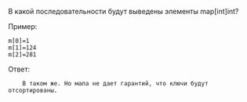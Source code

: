 В какой последовательности будут выведены элементы map[int]int?

Пример:
```
m[0]=1
m[1]=124
m[2]=281
```

Ответ:

```
    В таком же. Но мапа не дает гарантий, что ключи будут отсортированы.
```